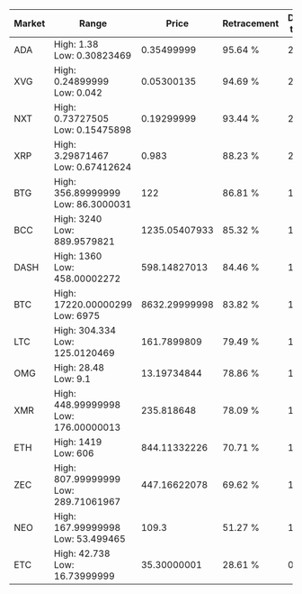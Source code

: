 | Market | Range | Price| Retracement | Doubles to 50% |
| --- | --- | --- | --- | --- |
| ADA | High: 1.38<br />Low: 0.30823469 | 0.35499999 | 95.64 % | 2.38 |
| XVG | High: 0.24899999<br />Low: 0.042 | 0.05300135 | 94.69 % | 2.75 |
| NXT | High: 0.73727505<br />Low: 0.15475898 | 0.19299999 | 93.44 % | 2.31 |
| XRP | High: 3.29871467<br />Low: 0.67412624 | 0.983 | 88.23 % | 2.02 |
| BTG | High: 356.89999999<br />Low: 86.3000031 | 122 | 86.81 % | 1.82 |
| BCC | High: 3240<br />Low: 889.9579821 | 1235.05407933 | 85.32 % | 1.67 |
| DASH | High: 1360<br />Low: 458.00002272 | 598.14827013 | 84.46 % | 1.52 |
| BTC | High: 17220.00000299<br />Low: 6975 | 8632.29999998 | 83.82 % | 1.40 |
| LTC | High: 304.334<br />Low: 125.0120469 | 161.7899809 | 79.49 % | 1.33 |
| OMG | High: 28.48<br />Low: 9.1 | 13.19734844 | 78.86 % | 1.42 |
| XMR | High: 448.99999998<br />Low: 176.00000013 | 235.818648 | 78.09 % | 1.33 |
| ETH | High: 1419<br />Low: 606 | 844.11332226 | 70.71 % | 1.20 |
| ZEC | High: 807.99999999<br />Low: 289.71061967 | 447.16622078 | 69.62 % | 1.23 |
| NEO | High: 167.99999998<br />Low: 53.499465 | 109.3 | 51.27 % | 1.01 |
| ETC | High: 42.738<br />Low: 16.73999999 | 35.30000001 | 28.61 % | 0.00 |
